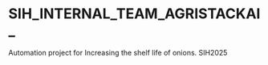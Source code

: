 # SIH_INTERNAL_TEAM_AGRISTACKAI_
Automation project for Increasing the shelf life of onions. SIH2025

